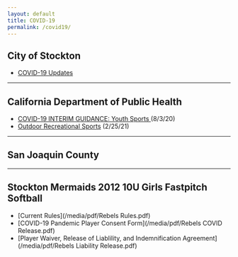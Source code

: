 ```yaml
---
layout: default
title: COVID-19
permalink: /covid19/
---
```


## City of Stockton

* [COVID-19 Updates](http://www.stocktonca.gov/government/departments/manager/pubWebSite.html?fbclid=IwAR1IWwpmxXY2jCj4YAAa6FsequNNr3QIBH1OvyRmjAtMs2Vd5oTKFEPLGpU)

---

## California Department of Public Health

* [COVID-19 INTERIM GUIDANCE: Youth Sports  ](https://files.covid19.ca.gov/pdf/guidance-youth-sports--en.pdf) (8/3/20)
* [Outdoor Recreational Sports](https://www.cdph.ca.gov/Programs/CID/DCDC/Pages/COVID-19/outdoor-indoor-recreational-sports.aspx) (2/25/21)

---

## San Joaquin County

---

## Stockton Mermaids 2012 10U Girls Fastpitch Softball

* [Current Rules](/media/pdf/Rebels Rules.pdf)
* [COVID-19 Pandemic Player Consent Form](/media/pdf/Rebels COVID Release.pdf)
* [Player Waiver, Release of Liablility, and Indemnification Agreement](/media/pdf/Rebels Liability Release.pdf)
